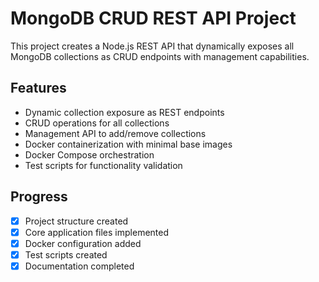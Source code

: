 # MongoDB CRUD REST API Project

This project creates a Node.js REST API that dynamically exposes all MongoDB collections as CRUD endpoints with management capabilities.

## Features
- Dynamic collection exposure as REST endpoints
- CRUD operations for all collections
- Management API to add/remove collections
- Docker containerization with minimal base images
- Docker Compose orchestration
- Test scripts for functionality validation

## Progress
- [x] Project structure created
- [x] Core application files implemented
- [x] Docker configuration added
- [x] Test scripts created
- [x] Documentation completed
